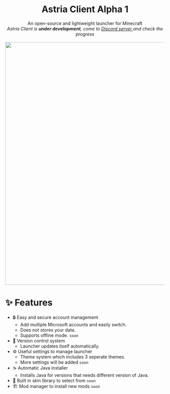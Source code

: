 <h1 align="center">Astria Client Alpha 1</h1>
<p align="center">
An open-source and lightweight launcher for Minecraft<br>
<em>Astria Client is <b align="center">under development</b>, come to <a href="https://discord.gg/qM4C48tf">
Discord server
</a> and check the progress</em>
<br><br>
<img src="../astria-alpha-1.png" width="768px" align="center">


<h1>✨ Features</h1>
</p>

* 🔒 Easy and secure account management
  * Add multiple Microsoft accounts and easily switch.
  * Does not stores your data.
  * Supports offline mode. `soon`
* 📂 Version control system
  * Launcher updates itself automatically.
* ⚙️ Useful settings to manage launcher
	* Theme system which includes 3 seperate themes.
  * More settings will be added `soon`
* ☕ Automatic Java installer
  * Installs Java for versions that needs different version of Java.
* 🎨 Built in skin library to select from `soon`
* 🏗️ Mod manager to install new mods  `soon`
